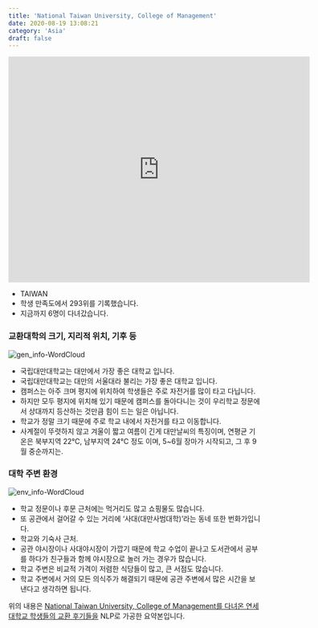 ```yaml
---
title: 'National Taiwan University, College of Management'
date: 2020-08-19 13:08:21
category: 'Asia'
draft: false
---
```


<iframe
width="600"
height="450"
frameborder="0" style="border:0"
src="https://www.google.com/maps/embed/v1/place?key=AIzaSyC9e1AME-pVmWC4hBpFdu5S4dKzyepa3HQ&q=National+Taiwan+University,+College+of+Management&center=25.0140168,121.5381442&zoom=14" allowfullscreen>
</iframe>


* TAIWAN
* 학생 만족도에서 293위를 기록했습니다.
* 지금까지 6명이 다녀갔습니다. 

### 교환대학의 크기, 지리적 위치, 기후 등

![gen_info-WordCloud](../univ_wordclouds_okt/gen_info/TW000005_gen_info_okt.png)

* 국립대만대학교는 대만에서 가장 좋은 대학교 입니다.
* 국립대만대학교는 대만의 서울대라 불리는 가장 좋은 대학교 입니다.
* 캠퍼스는 아주 크며 평지에 위치하여 학생들은 주로 자전거를 많이 타고 다닙니다.
* 하지만 모두 평지에 위치해 있기 때문에 캠퍼스를 돌아다니는 것이 우리학교 정문에서 상대까지 등산하는 것만큼 힘이 드는 일은 아닙니다.
* 학교가 정말 크기 때문에 주로 학교 내에서 자전거를 타고 이동합니다.
* 사계절이 뚜렷하지 않고 겨울이 짧고 여름이 긴게 대만날씨의 특징이며, 연평균 기온은 북부지역 22℃, 남부지역 24℃ 정도 이며, 5~6월 장마가 시작되고, 그 후 9월 중순까지는.


### 대학 주변 환경

![env_info-WordCloud](../univ_wordclouds_okt/env_info/TW000005_env_info_okt.png)

* 학교 정문이나 후문 근처에는 먹거리도 많고 쇼핑물도 많습니다.
* 또 공관에서 걸어갈 수 있는 거리에 ‘사대(대만사범대학)’라는 동네 또한 번화가입니다.
* 학교와 기숙사 근처.
* 공관 야시장이나 사대야시장이 가깝기 때문에 학교 수업이 끝나고 도서관에서 공부를 하다가 친구들과 함께 야시장으로 놀러 가는 경우가 많습니다.
* 학교 주변은 비교적 가격이 저렴한 식당들이 많고, 큰 서점도 많습니다.
* 학교 주변에서 거의 모든 의식주가 해결되기 때문에 공관 주변에서 많은 시간을 보낸다고 생각하면 됩니다.


위의 내용은 [National Taiwan University, College of Management를 다녀온 연세대학교 학생들의 교환 후기들을](http://oia.yonsei.ac.kr/partner/expReport.asp?ucode=TW000005&bgbn=A) NLP로 가공한 요약본입니다. 
